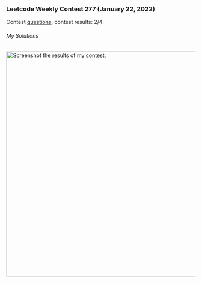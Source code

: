 ### Leetcode Weekly Contest 277 (January 22, 2022)
Contest [questions](https://leetcode.com/contest/weekly-contest-277 'Link to Contest Questions'); 
contest results: 2/4.

###### My Solutions

<img src="contest_screenshots/weekly_277.png" alt="Screenshot the results of my contest." width="600"/>
